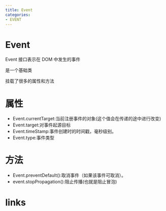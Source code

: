 ```yaml
---
title: Event
categories: 
- EVENT
---
```


# Event

Event 接口表示在 DOM 中发生的事件

是一个基础类

挂载了很多的属性和方法



# 属性

- Event.currentTarget:当前注册事件的对象(这个值会在传递的途中进行改变)
- Event.target:对事件起源目标
- Event.timeStamp:事件创建时的时间戳，毫秒级别。
- Event.type:事件类型


# 方法

- Event.preventDefault():取消事件（如果该事件可取消）。
- event.stopPropagation():阻止传播(也就是阻止冒泡)


# links